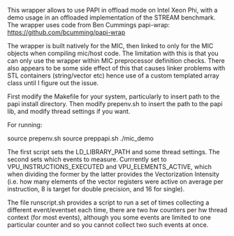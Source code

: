 This wrapper allows to use PAPI in offload mode on Intel Xeon Phi, with a demo usage in an offloaded implementation of the STREAM benchmark. The wrapper uses code from Ben Cummings papi-wrap: https://github.com/bcumming/papi-wrap

The wrapper is built natively for the MIC, then linked to only for the MIC objects when compiling mic/host code. The limitation with this is that you can only use the wrapper within MIC preprocessor definition checks. There also appears to be some side effect of this that causes linker problems with STL containers (string/vector etc) hence use of a custom templated array class until I figure out the issue.

First modify the Makefile for your system, particularly to insert path to the papi install directory. Then modify prepenv.sh to insert the path to the papi lib, and modify thread settings if you want.

For running:

source prepenv.sh source preppapi.sh ./mic_demo

The first script sets the LD_LIBRARY_PATH and some thread settings. The second sets which events to measure. Currrently set to VPU_INSTRUCTIONS_EXECUTED and VPU_ELEMENTS_ACTIVE, which when dividing the former by the latter provides the Vectorization Intensity (i.e. how many elements of the vector registers were active on average per instruction, 8 is target for double precision, and 16 for single).

The file runscript.sh provides a script to run a set of times collecting a different event/eventset each time, there are two hw counters per hw thread context (for most events), although you some events are limited to one particular counter and so you cannot collect two such events at once.
